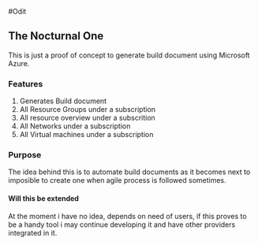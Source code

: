 #Odit 
## The Nocturnal One


This is just a proof of concept to generate build document using Microsoft Azure.


### Features

1) Generates Build document
2) All Resource Groups under a subscription
3) All resource overview under a subscrition
4) All Networks under a subscription
5) All Virtual machines under a subscription

### Purpose 

The idea behind this is to automate build documents as it becomes next to imposible 
to create one when agile process is followed sometimes.

#### Will this be extended

At the moment i have no idea, depends on need of users, if this proves to be a handy tool
i may continue developing it and have other providers integrated in it.


